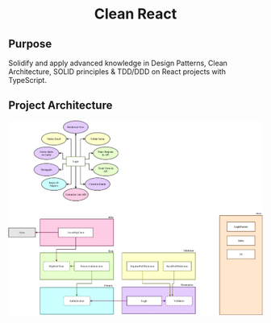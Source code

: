 <h1 align="center">Clean React</h1>

## Purpose

Solidify and apply advanced knowledge in Design Patterns, Clean Architecture,
SOLID principles & TDD/DDD on React projects with TypeScript.

## Project Architecture

![Clean Architecture](src/assets/architecture-clean-react.jpg)

